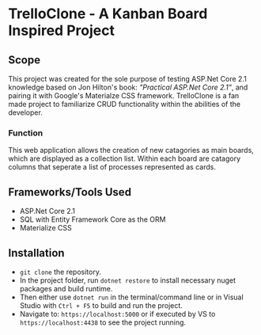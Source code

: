 # TrelloClone - A Kanban Board Inspired Project

## Scope
This project was created for the sole purpose of testing ASP.Net Core 2.1 knowledge based on Jon Hilton's book: <i>"Practical ASP.Net Core 2.1"</i>, and pairing it with Google's Materialze CSS framework. TrelloClone is a fan made project to familiarize CRUD functionality within the abilities of the developer. 

### Function
This web application allows the creation of new catagories as main boards, which are displayed as a collection list. Within each board are catagory columns that seperate a list of processes represented as cards.

## Frameworks/Tools Used
- ASP.Net Core 2.1
- SQL with Entity Framework Core as the ORM
- Materialize CSS

## Installation
- `git clone` the repository.
- In the project folder, run `dotnet restore` to install necessary nuget packages and build runtime.
- Then either use `dotnet run` in the terminal/command line or in Visual Studio with `Ctrl + F5` to build and run the project.
- Navigate to: `https://localhost:5000` or if executed by VS to `https://localhost:4438` to see the project running.